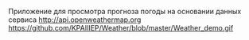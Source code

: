 Приложение для просмотра прогноза погоды на основании данных сервиса http://api.openweathermap.org
https://github.com/KPAIIIEP/Weather/blob/master/Weather_demo.gif
